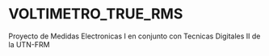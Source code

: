 # VOLTIMETRO_TRUE_RMS
Proyecto de Medidas Electronicas I en conjunto con Tecnicas Digitales II de la UTN-FRM

